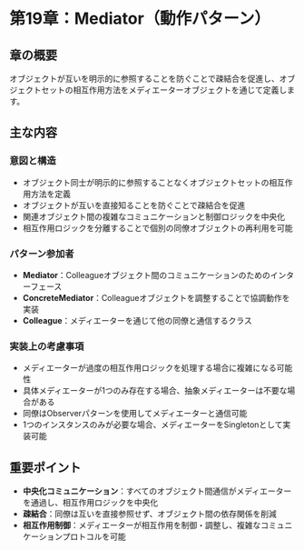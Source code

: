 # 第19章：Mediator（動作パターン）

## 章の概要
オブジェクトが互いを明示的に参照することを防ぐことで疎結合を促進し、オブジェクトセットの相互作用方法をメディエーターオブジェクトを通じて定義します。

## 主な内容

### 意図と構造
- オブジェクト同士が明示的に参照することなくオブジェクトセットの相互作用方法を定義
- オブジェクトが互いを直接知ることを防ぐことで疎結合を促進
- 関連オブジェクト間の複雑なコミュニケーションと制御ロジックを中央化
- 相互作用ロジックを分離することで個別の同僚オブジェクトの再利用を可能

### パターン参加者
- **Mediator**：Colleagueオブジェクト間のコミュニケーションのためのインターフェース
- **ConcreteMediator**：Colleagueオブジェクトを調整することで協調動作を実装
- **Colleague**：メディエーターを通じて他の同僚と通信するクラス

### 実装上の考慮事項
- メディエーターが過度の相互作用ロジックを処理する場合に複雑になる可能性
- 具体メディエーターが1つのみ存在する場合、抽象メディエーターは不要な場合がある
- 同僚はObserverパターンを使用してメディエーターと通信可能
- 1つのインスタンスのみが必要な場合、メディエーターをSingletonとして実装可能

## 重要ポイント
- **中央化コミュニケーション**：すべてのオブジェクト間通信がメディエーターを通過し、相互作用ロジックを中央化
- **疎結合**：同僚は互いを直接参照せず、オブジェクト間の依存関係を削減
- **相互作用制御**：メディエーターが相互作用を制御・調整し、複雑なコミュニケーションプロトコルを可能